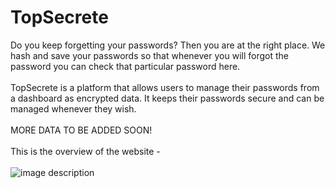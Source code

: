# TopSecrete
Do you keep forgetting your passwords? Then you are at the right place. We hash and save your passwords so that whenever you will forgot the password you can check that particular password here.
<br><br>
TopSecrete is a platform that allows users to manage their passwords from a dashboard as encrypted data. It keeps their passwords secure and can be managed whenever they wish. 
<br><br>
MORE DATA TO BE ADDED SOON! <br><br>
This is the overview of the website - <br><br>
![image description](https://ik.imagekit.io/tfme5aczhhf/TopSecrete/github-topsecret_j3-uRkTxWZ.png?ik-sdk-version=javascript-1.4.3&updatedAt=1642098863866)
